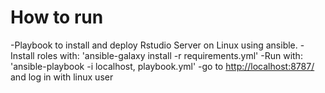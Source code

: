 # How to run

-Playbook to install and deploy Rstudio Server on Linux using ansible.
-Install roles with: 'ansible-galaxy install -r requirements.yml'
-Run with: 'ansible-playbook -i localhost, playbook.yml'
-go to <http://localhost:8787/> and log in with linux user
